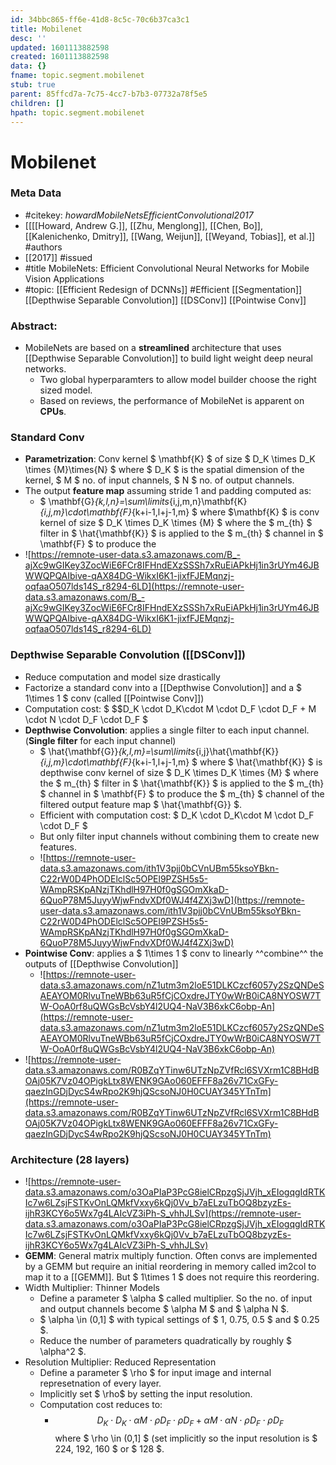 ```yaml
---
id: 34bbc865-ff6e-41d8-8c5c-70c6b37ca3c1
title: Mobilenet
desc: ''
updated: 1601113882598
created: 1601113882598
data: {}
fname: topic.segment.mobilenet
stub: true
parent: 85ffcd7a-7c75-4cc7-b7b3-07732a78f5e5
children: []
hpath: topic.segment.mobilenet
---
```

# Mobilenet

### Meta Data
- #citekey: _howardMobileNetsEfficientConvolutional2017_
- [[[[Howard, Andrew G.]], [[Zhu, Menglong]], [[Chen, Bo]], [[Kalenichenko, Dmitry]], [[Wang, Weijun]], [[Weyand, Tobias]], et al.]] #authors
- [[2017]] #issued
- #title MobileNets: Efficient Convolutional Neural Networks for Mobile Vision Applications
- #topic: [[Efficient Redesign of DCNNs]]  #Efficient [[Segmentation]] [[Depthwise Separable Convolution]] [[DSConv]] [[Pointwise Conv]]
### **Abstract**:
  -  MobileNets are based on a **streamlined** architecture that uses [[Depthwise Separable Convolution]] to build light weight deep neural networks.
      - Two global hyperparamters to allow model builder choose the right sized model.
      - Based on reviews, the performance of MobileNet is apparent on **CPUs**.
  
### Standard Conv
 - **Parametrization**: Conv kernel $ \mathbf{K} $ of size $ D_K \times D_K \times {M}\times{N} $  where $ D_K $ is the spatial dimension of the kernel, $ M $ no. of input channels, $ N $ no. of output channels.
 - The output **feature map** assuming stride 1 and padding computed as:
     - $ \mathbf{G}_{k,l,n}=\sum\limits_{i,j,m,n}\mathbf{K}_{i,j,m}\cdot\mathbf{F}_{k+i-1,l+j-1,m} $   where $\mathbf{K} $ is conv kernel of size $ D_K \times D_K \times {M} $ where the $ m_{th} $ filter in $ \hat{\mathbf{K}} $ is applied to the $ m_{th} $ channel in $ \mathbf{F} $ to produce the 
 - ![https://remnote-user-data.s3.amazonaws.com/B_-ajXc9wGIKey3ZocWiE6FCr8IFHndEXzSSSh7xRuEiAPkHj1in3rUYm46JBWWQPQAIbive-qAX84DG-WikxI6K1-jixfFJEMqnzj-oqfaaO507lds14S_r8294-6LD](https://remnote-user-data.s3.amazonaws.com/B_-ajXc9wGIKey3ZocWiE6FCr8IFHndEXzSSSh7xRuEiAPkHj1in3rUYm46JBWWQPQAIbive-qAX84DG-WikxI6K1-jixfFJEMqnzj-oqfaaO507lds14S_r8294-6LD)
  
### Depthwise Separable Convolution  ([[DSConv]])
  - Reduce computation and model size drastically
  - Factorize a standard conv into a [[Depthwise Convolution]] and a $ 1\times 1 $ conv (called [[Pointwise Conv]])
  - Computation cost: $  $$D_K \cdot D_K\cdot M \cdot D_F \cdot D_F + M \cdot N \cdot D_F \cdot D_F $
  - **Depthwise Convolution**: applies a single filter to each input channel. (**Single filter** for each input channel)
      - $ \hat{\mathbf{G}}_{k,l,m}=\sum\limits_{i,j}\hat{\mathbf{K}}_{i,j,m}\cdot\mathbf{F}_{k+i-1,l+j-1,m} $   where $ \hat{\mathbf{K}} $ is depthwise conv kernel of size $ D_K \times D_K \times {M} $ where the $ m_{th} $ filter in $ \hat{\mathbf{K}} $ is applied to the $ m_{th} $ channel in $ \mathbf{F} $ to produce the $ m_{th} $ channel of the filtered output feature map $ \hat{\mathbf{G}} $.
      - Efficient with computation cost: $ D_K \cdot D_K\cdot M \cdot D_F \cdot D_F $ 
      - But only filter input channels without combining them to create new features.
      - ![https://remnote-user-data.s3.amazonaws.com/ith1V3pjj0bCVnUBm55ksoYBkn-C22rW0D4PhODElclSc5OPEl9PZSH5s5-WAmpRSKpANzjTKhdlH97H0f0gSGOmXkaD-6QuoP78M5JuyyWjwFndvXDf0WJ4f4ZXj3wD](https://remnote-user-data.s3.amazonaws.com/ith1V3pjj0bCVnUBm55ksoYBkn-C22rW0D4PhODElclSc5OPEl9PZSH5s5-WAmpRSKpANzjTKhdlH97H0f0gSGOmXkaD-6QuoP78M5JuyyWjwFndvXDf0WJ4f4ZXj3wD)  
  - **Pointwise Conv**: applies a $ 1\times 1 $ conv to linearly ^^combine^^ the outputs of [[Depthwise Convolution]] 
      - ![https://remnote-user-data.s3.amazonaws.com/nZ1utm3m2loE51DLKCzcf6057y2SzQNDeSAEAYOM0RlvuTneWBb63uR5fCjCOxdreJTY0wWrB0iCA8NYOSW7TW-OoA0rf8uQWGsBcVsbY4l2UQ4-NaV3B6xkC6obp-An](https://remnote-user-data.s3.amazonaws.com/nZ1utm3m2loE51DLKCzcf6057y2SzQNDeSAEAYOM0RlvuTneWBb63uR5fCjCOxdreJTY0wWrB0iCA8NYOSW7TW-OoA0rf8uQWGsBcVsbY4l2UQ4-NaV3B6xkC6obp-An)  
  - ![https://remnote-user-data.s3.amazonaws.com/R0BZqYTinw6UTzNpZVfRcl6SVXrm1C8BHdBOAj05K7Vz04OPigkLtx8WENK9GAo060EFFF8a26v71CxGFy-qaezInGDjDycS4wRpo2K9hjQScsoNJ0H0CUAY345YTnTm](https://remnote-user-data.s3.amazonaws.com/R0BZqYTinw6UTzNpZVfRcl6SVXrm1C8BHdBOAj05K7Vz04OPigkLtx8WENK9GAo060EFFF8a26v71CxGFy-qaezInGDjDycS4wRpo2K9hjQScsoNJ0H0CUAY345YTnTm)
### Architecture (28 layers)
- ![https://remnote-user-data.s3.amazonaws.com/o3OaPIaP3PcG8ielCRpzgSjJVjh_xEIogqgIdRTKIc7w6LZsjFSTKvOnLQMkfVxxy6kQj0Vv_b7aELzuTbOQ8bzyzEs-ijhR3KCY6o5Wx7g4LAIcVZ3iPh-S_vhhJLSv](https://remnote-user-data.s3.amazonaws.com/o3OaPIaP3PcG8ielCRpzgSjJVjh_xEIogqgIdRTKIc7w6LZsjFSTKvOnLQMkfVxxy6kQj0Vv_b7aELzuTbOQ8bzyzEs-ijhR3KCY6o5Wx7g4LAIcVZ3iPh-S_vhhJLSv)  
- **GEMM**: General matrix multiply function. Often convs are implemented by a GEMM but require an initial reordering in memory called im2col to map it to a [[GEMM]]. But $ 1\times 1 $ does not require this reordering.
- Width Multiplier: Thinner Models
    - Define a parameter $ \alpha $ called multiplier. So the no. of input and output channels become $ \alpha M $ and $ \alpha N $.
    - $ \alpha \in (0,1] $ with typical settings of $ 1, 0.75, 0.5 $ and $ 0.25 $.
    - Reduce the number of parameters quadratically by roughly $ \alpha^2 $.
- Resolution Multiplier: Reduced Representation
    - Define a parameter $ \rho $ for input image and internal represetnation of every layer.
    - Implicitly set $ \rho$ by setting the input resolution.
    - Computation cost reduces to:
        - $$ D_K \cdot D_K \cdot \alpha M \cdot \rho D_F \cdot \rho D_F + \alpha M \cdot \alpha N \cdot \rho D_F \cdot \rho D_F $$ where $ \rho \in (0,1] $ (set implicitly so the input resolution is $ 224, 192, 160 $ or $ 128 $.
